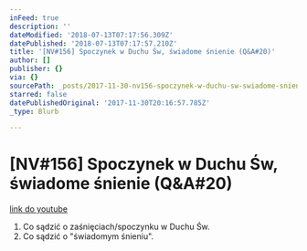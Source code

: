 ```yaml
---
inFeed: true
description: ''
dateModified: '2018-07-13T07:17:56.309Z'
datePublished: '2018-07-13T07:17:57.210Z'
title: '[NV#156] Spoczynek w Duchu Św, świadome śnienie (Q&A#20)'
author: []
publisher: {}
via: {}
sourcePath: _posts/2017-11-30-nv156-spoczynek-w-duchu-sw-swiadome-snienie-qanda20.md
starred: false
datePublishedOriginal: '2017-11-30T20:16:57.785Z'
_type: Blurb

---
```

# \[NV\#156\] Spoczynek w Duchu Św, świadome śnienie (Q&A\#20)
[link do youtube][0]

1. Co sądzić o zaśnięciach/spoczynku w Duchu Św.
2. Co sądzić o "świadomym śnieniu".

[0]: https://www.youtube.com/watch?v=ywuJq1CUC88